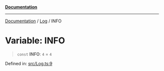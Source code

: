 [**Documentation**](https://raw.githubusercontent.com/Christian-Me/obsidian-front-matter-automate/main/doc/README.md)

***

[Documentation](https://raw.githubusercontent.com/Christian-Me/obsidian-front-matter-automate/main/doc/README.md) / [Log](https://raw.githubusercontent.com/Christian-Me/obsidian-front-matter-automate/main/doc/Log/README.md) / INFO

# Variable: INFO

> `const` **INFO**: `4` = `4`

Defined in: [src/Log.ts:9](https://github.com/Christian-Me/folder-to-tags-plugin/blob/ea97d76ce7b235ca1e3494401efc98e537acc1fb/src/Log.ts#L9)
